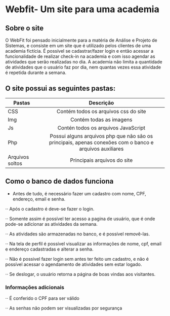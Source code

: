 # Webfit- Um site para uma academia
## Sobre o site

O WebFit foi pensado inicialmente para a matéria de Análise e Projeto de Sistemas, e consiste em um site que é utilizado pelos clientes de uma academia fictícia. É possível se cadastrar/fazer login e então acessar a funcionalidade de realizar check-in na academia e com isso agendar as atividades que serão realizadas no dia. A academia não limita a quantidade de atividades que o usuário faz por dia, nem quantas vezes essa atividade é repetida durante a semana.

## O site possui as seguintes pastas:

| Pastas        | Descrição           |
| ------------- |:-------------:|
| CSS   | Contém todos os arquivos css do site |
| Img      | Contém todas as imagens     |  
| Js | Contén todos os arquivos JavaScript    |   
| Php | Possui alguns arquivos php que não são os principais, apenas conexões com o banco e arquivos auxiliares  | 
| Arquivos soltos | Principais arquivos do site  | 

## Como o banco de dados funciona

* Antes de tudo, é necessário fazer um cadastro com nome, CPF, endereço, email e senha.

⋅⋅ Após o cadastro é deve-se fazer o login.

⋅⋅ Somente assim é possível ter acesso a pagina de usuário, que é onde pode-se adicionar as atividades da semana.

⋅⋅ As atividades são armazenadas no banco, e é possível removê-las.

⋅⋅ Na tela de perfil é possível visualizar as informações de nome, cpf, email e endereço cadastradas e alterar a senha.

⋅⋅ Não é possivel fazer login sem antes ter feito um cadastro, e não é possível acessar o agendamento de atividades sem estar logado.

⋅⋅ Se deslogar, o usuário retorna a página de boas vindas aos visitantes.

### Informações adicionais

⋅⋅ É conferido o CPF para ser válido

⋅⋅ As senhas não podem ser visualizadas por segurança



